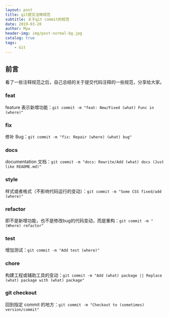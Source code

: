 ```yaml
---
layout: post
title: git提交注释规范
subtitle: 关于git commit的规范
date: 2019-03-20
author: Myw
header-img: img/post-normal-bg.jpg
catalog: true
tags:
    - Git
---
```


## 前言

看了一些注释规范之后，自己总结的关于提交代码注释的一些规范，分享给大家。

### feat

feature 表示新增功能：`git commit -m "feat: New/Fixed (what) Func in (where)"`

### fix

修补 Bug：`git commit -m "fix: Repair (where) (what) bug"`

### docs

documentation 文档：`git commit -m "docs: Rewrite/Add (what) docs (Just like README.md)"`

### style

样式或者格式（不影响代码运行的变动）：`git commit -m "Some CSS fixed/add (where)"`

### refactor

即不是新增功能，也不是修改bug的代码变动，而是重构：`git commit -m "(Where) refactor"`

### test

增加测试：`git commit -m "Add test (where)"`

### chore

构建工程或辅助工具的变动：`git commit -m "Add (what) package || Replace (what) package with (what) package"`

### git checkout

回到指定 commit 的地方：`git commit -m "Checkout to (sometimes) version/commit"`